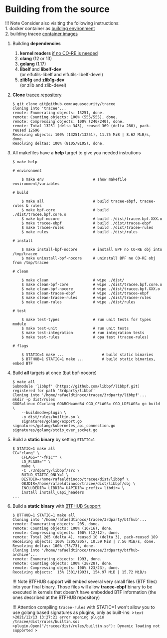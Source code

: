 # Building from the source

!!! Note
    Consider also visiting the following instructions:  
    1. docker container as [building environment](./environment.md)  
    2. building tracee [container images](./containers.md)  

1. Building **dependencies**

    1. **kernel readers** [if no CO-RE is needed](./nocore-ebpf.md)
    2. **clang** (12 or 13)
    3. **golang** (1.17)
    4. **libelf** and **libelf-dev**  
       (or elfutils-libelf and elfutils-libelf-devel)
    5. **zlib1g** and **zlib1g-dev**  
       (or zlib and zlib-devel)

2. **Clone** [tracee repository](https://github.com/aquasecurity/tracee/)

    ```text
    $ git clone git@github.com:aquasecurity/tracee
    Cloning into 'tracee'...
    remote: Enumerating objects: 13251, done.
    remote: Counting objects: 100% (555/555), done.
    remote: Compressing objects: 100% (240/240), done.
    remote: Total 13251 (delta 343), reused 369 (delta 280), pack-reused 12696
    Receiving objects: 100% (13251/13251), 11.75 MiB | 8.62 MiB/s, done.
    Resolving deltas: 100% (8105/8105), done.
    ```

3. All makefiles have a **help** target to give you needed instrutions

    ```text
    $ make help
    
    # environment
    
        $ make env                  	# show makefile environment/variables
    
    # build
    
        $ make all                  	# build tracee-ebpf, tracee-rules & rules
        $ make bpf-core             	# build ./dist/tracee.bpf.core.o
        $ make bpf-nocore           	# build ./dist/tracee.bpf.XXX.o
        $ make tracee-ebpf          	# build ./dist/tracee-ebpf
        $ make tracee-rules         	# build ./dist/tracee-rules
        $ make rules                	# build ./dist/rules
    
    # install
    
        $ make install-bpf-nocore   	# install BPF no CO-RE obj into /tmp/tracee
        $ make uninstall-bpf-nocore 	# uninstall BPF no CO-RE obj from /tmp/tracee
    
    # clean
    
        $ make clean                	# wipe ./dist/
        $ make clean-bpf-core       	# wipe ./dist/tracee.bpf.core.o
        $ make clean-bpf-nocore     	# wipe ./dist/tracee.bpf.XXX.o
        $ make clean-tracee-ebpf    	# wipe ./dist/tracee-ebpf
        $ make clean-tracee-rules   	# wipe ./dist/tracee-rules
        $ make clean-rules          	# wipe ./dist/rules
    
    # test
    
        $ make test-types           	# run unit tests for types module
        $ make test-unit            	# run unit tests
        $ make test-integration     	# run integration tests
        $ make test-rules           	# opa test (tracee-rules)
    
    # flags
    
        $ STATIC=1 make ...                 # build static binaries
        $ BTFHUB=1 STATIC=1 make ...        # build static binaries, embed BTF
    ```

4. Build **all** targets at once (but bpf-nocore)

    ```text
    $ make all
    Submodule 'libbpf' (https://github.com/libbpf/libbpf.git) registered for path '3rdparty/libbpf'
    Cloning into '/home/rafaeldtinoco/tracee/3rdparty/libbpf'...
    mkdir -p dist/rules
    GOOS=linux CC=clang GOARCH=amd64 CGO_CFLAGS= CGO_LDFLAGS= go build \
        --buildmode=plugin \
        -o dist/rules/builtin.so \
        signatures/golang/export.go signatures/golang/kubernetes_api_connection.go signatures/golang/stdio_over_socket.go
    ```

5. Build a **static binary** by setting `STATIC=1`

    ```text
    $ STATIC=1 make all
    CC="clang" \
        CFLAGS=""-fPIC"" \
        LD_FLAGS="" \
        make \
        -C ./3rdparty/libbpf/src \
        BUILD_STATIC_ONLY=1 \
        DESTDIR=/home/rafaeldtinoco/tracee/dist/libbpf \
        OBJDIR=/home/rafaeldtinoco/tracee/dist/libbpf/obj \
        INCLUDEDIR= LIBDIR= UAPIDIR= prefix= libdir= \
        install install_uapi_headers
    ...
    ```

6. Build a **static binary** with [BTFHUB Support](https://github.com/aquasecurity/btfhub)

    ```text
    $ BTFHUB=1 STATIC=1 make all
    Cloning into '/home/rafaeldtinoco/tracee/3rdparty/btfhub'...
    remote: Enumerating objects: 205, done.
    remote: Counting objects: 100% (16/16), done.
    remote: Compressing objects: 100% (12/12), done.
    remote: Total 205 (delta 4), reused 10 (delta 3), pack-reused 189
    Receiving objects: 100% (205/205), 10.59 MiB | 7.56 MiB/s, done.
    Resolving deltas: 100% (73/73), done.
    Cloning into '/home/rafaeldtinoco/tracee/3rdparty/btfhub-archive'...
    remote: Enumerating objects: 1993, done.
    remote: Counting objects: 100% (28/28), done.
    remote: Compressing objects: 100% (23/23), done.
    Receiving objects:  15% (301/1993), 154.97 MiB | 15.72 MiB/s
    ```

    !!! Note
        BTFHUB support will embed several very small files (BTF files) into your
        final binary. Those files will allow **tracee-ebpf** binary to be executed
        in kernels that doesn't have embedded BTF information (the ones described
        at the BTFHUB repository)

    !!! Attention
        compiling `tracee-rules` with STATIC=1 won't allow you to use golang based
        signatures as plugins, only as built-ins:
        >```text
        >2021/12/13 13:27:21 error opening plugin /tracee/dist/rules/builtin.so:
        >plugin.Open("/tracee/dist/rules/builtin.so"): Dynamic loading not supported
        >```
